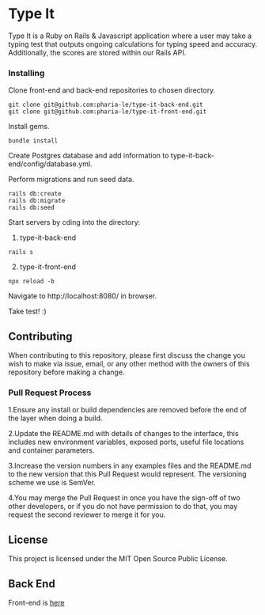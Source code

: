 # Type It

Type It is a Ruby on Rails & Javascript application where a user may take a typing test that outputs ongoing calculations for typing speed and accuracy. Additionally, the scores are stored within our Rails API.

### Installing

Clone front-end and back-end repositories to chosen directory.

```
git clone git@github.com:pharia-le/type-it-back-end.git
git clone git@github.com:pharia-le/type-it-front-end.git
```

Install gems.

```
bundle install
```

Create Postgres database and add information to type-it-back-end/config/database.yml.

Perform migrations and run seed data.

```
rails db:create
rails db:migrate
rails db:seed
```

Start servers by cding into the directory:

1) type-it-back-end

```
rails s

```

2) type-it-front-end

```
npx reload -b

```

Navigate to http://localhost:8080/ in browser.

Take test! :)

## Contributing

When contributing to this repository, please first discuss the change you wish to make via issue, email, or any other method with the owners of this repository before making a change.

### Pull Request Process

1.Ensure any install or build dependencies are removed before the end of the layer when doing a build.

2.Update the README.md with details of changes to the interface, this includes new environment variables, exposed ports, useful file locations and container parameters.

3.Increase the version numbers in any examples files and the README.md to the new version that this Pull Request would represent. The versioning scheme we use is SemVer.

4.You may merge the Pull Request in once you have the sign-off of two other developers, or if you do not have permission to do that, you may request the second reviewer to merge it for you.

## License

This project is licensed under the MIT Open Source Public License.

## Back End

Front-end is [here](https://github.com/pharia-le/type-it-front-end)
